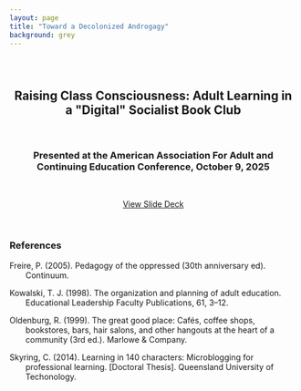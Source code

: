 ```yaml
---
layout: page
title: "Toward a Decolonized Androgagy"
background: grey
---
```


<div align="center">
 
<h2 style="padding-top: 2em;"> Raising Class Consciousness: Adult Learning in a "Digital" Socialist Book Club</h2>

<br>

<h3>Presented at the American Association For Adult and Continuing Education Conference, October 9, 2025</h3>
<br>
      
<div class="col-sm-12 col-md-6 text-center mb-4">
  <p><a href="https://www.dialecticalpraxis.com/aaace25/socialistbookclub/Borders_AAACE_2025.pdf" class="btn btn-primary btn-xl text-uppercase w-100" target="_blank">View Slide Deck </a></p>
</div>
</div>

  
<br>

### References

<p style="padding-left: 2em; text-indent: -2em;">
Freire, P. (2005). Pedagogy of the oppressed (30th anniversary ed). Continuum.

 </p>
  <p style="padding-left: 2em; text-indent: -2em;">
Kowalski, T. J. (1998). The organization and planning of adult education. Educational Leadership Faculty Publications, 61, 3–12.
 </p>
 
 <p style="padding-left: 2em; text-indent: -2em;">
  Oldenburg, R. (1999). The great good place: Cafés, coffee shops, bookstores, bars, hair salons, and other hangouts at the heart of a community (3rd ed.). Marlowe & Company.
  </p>
  
<p style="padding-left: 2em; text-indent: -2em;">
Skyring, C. (2014). Learning in 140 characters: Microblogging for professional learning. [Doctoral
Thesis]. Queensland University of Techonology.</p>
 

